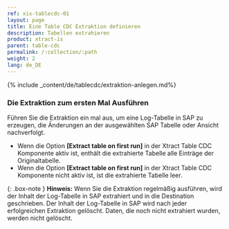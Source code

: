 ```yaml
---
ref: xis-tablecdc-01
layout: page
title: Eine Table CDC Extraktion definieren
description: Tabellen extrahieren
product: xtract-is
parent: table-cdc
permalink: /:collection/:path
weight: 2
lang: de_DE
---
```

{% include _content/de/tablecdc/extraktion-anlegen.md%}


### Die Extraktion zum ersten Mal Ausführen

Führen Sie die Extraktion ein mal aus, um eine Log-Tabelle in SAP zu erzeugen, die Änderungen an der ausgewählten SAP Tabelle oder Ansicht nachverfolgt. 

- Wenn die Option **[Extract table on first run]** in der Xtract Table CDC Komponente aktiv ist, enthält die extrahierte Tabelle alle Einträge der Originaltabelle.
- Wenn die Option **[Extract table on first run]** in der Xtract Table CDC Komponente nicht aktiv ist, ist die extrahierte Tabelle leer.

{: .box-note }
**Hinweis:** Wenn Sie die Extraktion regelmäßig ausführen, wird der Inhalt der Log-Tabelle in SAP extrahiert und in die Destination geschrieben. 
Der Inhalt der Log-Tabelle in SAP wird nach jeder erfolgreichen Extraktion gelöscht. Daten, die noch nicht extrahiert wurden, werden nicht gelöscht.
